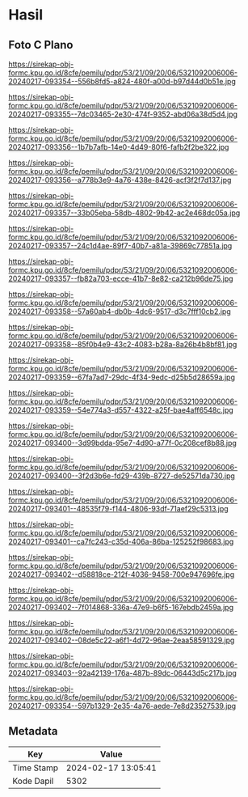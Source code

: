 # Hasil

## Foto C Plano

https://sirekap-obj-formc.kpu.go.id/8cfe/pemilu/pdpr/53/21/09/20/06/5321092006006-20240217-093354--556b8fd5-a824-480f-a00d-b97d44d0b51e.jpg

https://sirekap-obj-formc.kpu.go.id/8cfe/pemilu/pdpr/53/21/09/20/06/5321092006006-20240217-093355--7dc03465-2e30-474f-9352-abd06a38d5d4.jpg

https://sirekap-obj-formc.kpu.go.id/8cfe/pemilu/pdpr/53/21/09/20/06/5321092006006-20240217-093356--1b7b7afb-14e0-4d49-80f6-fafb2f2be322.jpg

https://sirekap-obj-formc.kpu.go.id/8cfe/pemilu/pdpr/53/21/09/20/06/5321092006006-20240217-093356--a778b3e9-4a76-438e-8426-acf3f2f7d137.jpg

https://sirekap-obj-formc.kpu.go.id/8cfe/pemilu/pdpr/53/21/09/20/06/5321092006006-20240217-093357--33b05eba-58db-4802-9b42-ac2e468dc05a.jpg

https://sirekap-obj-formc.kpu.go.id/8cfe/pemilu/pdpr/53/21/09/20/06/5321092006006-20240217-093357--24c1d4ae-89f7-40b7-a81a-39869c77851a.jpg

https://sirekap-obj-formc.kpu.go.id/8cfe/pemilu/pdpr/53/21/09/20/06/5321092006006-20240217-093357--fb82a703-ecce-41b7-8e82-ca212b96de75.jpg

https://sirekap-obj-formc.kpu.go.id/8cfe/pemilu/pdpr/53/21/09/20/06/5321092006006-20240217-093358--57a60ab4-db0b-4dc6-9517-d3c7fff10cb2.jpg

https://sirekap-obj-formc.kpu.go.id/8cfe/pemilu/pdpr/53/21/09/20/06/5321092006006-20240217-093358--85f0b4e9-43c2-4083-b28a-8a26b4b8bf81.jpg

https://sirekap-obj-formc.kpu.go.id/8cfe/pemilu/pdpr/53/21/09/20/06/5321092006006-20240217-093359--67fa7ad7-29dc-4f34-9edc-d25b5d28659a.jpg

https://sirekap-obj-formc.kpu.go.id/8cfe/pemilu/pdpr/53/21/09/20/06/5321092006006-20240217-093359--54e774a3-d557-4322-a25f-bae4aff6548c.jpg

https://sirekap-obj-formc.kpu.go.id/8cfe/pemilu/pdpr/53/21/09/20/06/5321092006006-20240217-093400--3d99bdda-95e7-4d90-a77f-0c208cef8b88.jpg

https://sirekap-obj-formc.kpu.go.id/8cfe/pemilu/pdpr/53/21/09/20/06/5321092006006-20240217-093400--3f2d3b6e-fd29-439b-8727-de52571da730.jpg

https://sirekap-obj-formc.kpu.go.id/8cfe/pemilu/pdpr/53/21/09/20/06/5321092006006-20240217-093401--48535f79-f144-4806-93df-71aef29c5313.jpg

https://sirekap-obj-formc.kpu.go.id/8cfe/pemilu/pdpr/53/21/09/20/06/5321092006006-20240217-093401--ca7fc243-c35d-406a-86ba-125252f98683.jpg

https://sirekap-obj-formc.kpu.go.id/8cfe/pemilu/pdpr/53/21/09/20/06/5321092006006-20240217-093402--d58818ce-212f-4036-9458-700e947696fe.jpg

https://sirekap-obj-formc.kpu.go.id/8cfe/pemilu/pdpr/53/21/09/20/06/5321092006006-20240217-093402--7f014868-336a-47e9-b6f5-167ebdb2459a.jpg

https://sirekap-obj-formc.kpu.go.id/8cfe/pemilu/pdpr/53/21/09/20/06/5321092006006-20240217-093402--08de5c22-a6f1-4d72-96ae-2eaa58591329.jpg

https://sirekap-obj-formc.kpu.go.id/8cfe/pemilu/pdpr/53/21/09/20/06/5321092006006-20240217-093403--92a42139-176a-487b-89dc-06443d5c217b.jpg

https://sirekap-obj-formc.kpu.go.id/8cfe/pemilu/pdpr/53/21/09/20/06/5321092006006-20240217-093354--597b1329-2e35-4a76-aede-7e8d23527539.jpg


## Metadata

| Key        | Value               |
| ---------- | ------------------- |
| Time Stamp | 2024-02-17 13:05:41 |
| Kode Dapil | 5302                |



